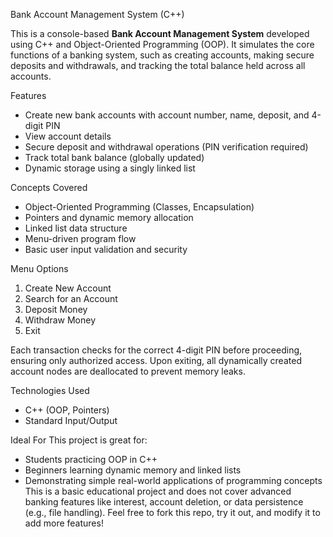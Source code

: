 Bank Account Management System (C++)

This is a console-based **Bank Account Management System** developed using C++ and Object-Oriented Programming (OOP). It simulates the core functions of a banking system, such as creating accounts, making secure deposits and withdrawals, and tracking the total balance held across all accounts.

Features
- Create new bank accounts with account number, name, deposit, and 4-digit PIN
- View account details
- Secure deposit and withdrawal operations (PIN verification required)
- Track total bank balance (globally updated)
- Dynamic storage using a singly linked list

Concepts Covered
- Object-Oriented Programming (Classes, Encapsulation)
- Pointers and dynamic memory allocation
- Linked list data structure
- Menu-driven program flow
- Basic user input validation and security

 Menu Options
1. Create New Account  
2. Search for an Account  
3. Deposit Money  
4. Withdraw Money  
5. Exit  

Each transaction checks for the correct 4-digit PIN before proceeding, ensuring only authorized access. Upon exiting, all dynamically created account nodes are deallocated to prevent memory leaks.

Technologies Used
- C++ (OOP, Pointers)
- Standard Input/Output

 Ideal For
This project is great for:
- Students practicing OOP in C++
- Beginners learning dynamic memory and linked lists
- Demonstrating simple real-world applications of programming concepts
This is a basic educational project and does not cover advanced banking features like interest, account deletion, or data persistence (e.g., file handling).
 Feel free to fork this repo, try it out, and modify it to add more features!

